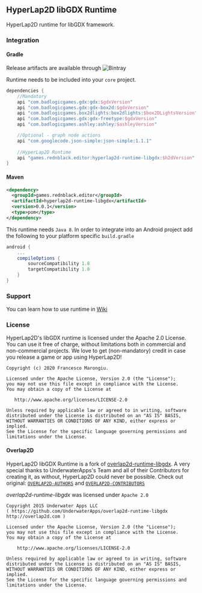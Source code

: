 ## HyperLap2D libGDX Runtime

HyperLap2D runtime for libGDX framework.

### Integration

#### Gradle
Release artifacts are available through ![Bintray](https://img.shields.io/bintray/v/rednblackgames/HyperLap2D/hyperlap2d-runtime-libgdx)

Runtime needs to be included into your `core` project.
```groovy
dependencies {
    //Mandatory
    api "com.badlogicgames.gdx:gdx:$gdxVersion"
    api "com.badlogicgames.gdx:gdx-box2d:$gdxVersion"
    api "com.badlogicgames.box2dlights:box2dlights:$box2DLightsVersion"
    api "com.badlogicgames.gdx:gdx-freetype:$gdxVersion"
    api "com.badlogicgames.ashley:ashley:$ashleyVersion"

    //Optional - graph node actions
    api "com.googlecode.json-simple:json-simple:1.1.1"
    
    //HyperLap2D Runtime
    api "games.rednblack.editor:hyperlap2d-runtime-libgdx:$h2dVersion"
}
```

#### Maven
```xml
<dependency>
  <groupId>games.rednblack.editor</groupId>
  <artifactId>hyperlap2d-runtime-libgdx</artifactId>
  <version>0.0.1</version>
  <type>pom</type>
</dependency>
```

This runtime needs `Java 8`. In order to integrate into an Android project add the following to your platform specific `build.gradle`

```groovy
android {
    ...
    compileOptions {
        sourceCompatibility 1.8
        targetCompatibility 1.8
    }
}
```

### Support

You can learn how to use runtime in [Wiki](https://hyperlap2d.rednblack.games/wiki)

### License
HyperLap2D's libGDX runtime is licensed under the Apache 2.0 License. You can use it free of charge, without limitations both in commercial and non-commercial projects. We love to get (non-mandatory) credit in case you release a game or app using HyperLap2D!

```
Copyright (c) 2020 Francesco Marongiu.

Licensed under the Apache License, Version 2.0 (the "License");
you may not use this file except in compliance with the License.
You may obtain a copy of the License at

   http://www.apache.org/licenses/LICENSE-2.0

Unless required by applicable law or agreed to in writing, software
distributed under the License is distributed on an "AS IS" BASIS,
WITHOUT WARRANTIES OR CONDITIONS OF ANY KIND, either express or implied.
See the License for the specific language governing permissions and
limitations under the License.
```

#### Overlap2D

HyperLap2D libGDX Runtime is a fork of [overlap2d-runtime-libgdx](https://github.com/UnderwaterApps/overlap2d-runtime-libgdx). A very special thanks to UnderwaterApps's Team and all of their Contributors for creating it, as without, HyperLap2D could never be possible.
Check out original: [`OVERLAP2D-AUTHORS`](https://github.com/rednblackgames/HyperLap2D/blob/master/OVERLAP2D-AUTHORS) and [`OVERLAP2D-CONTRIBUTORS`](https://github.com/rednblackgames/HyperLap2D/blob/master/OVERLAP2D-CONTRIBUTORS)

_overlap2d-runtime-libgdx_ was licensed under `Apache 2.0`
```
Copyright 2015 Underwater Apps LLC
( https://github.com/UnderwaterApps/overlap2d-runtime-libgdx  http://overlap2d.com )

Licensed under the Apache License, Version 2.0 (the "License");
you may not use this file except in compliance with the License.
You may obtain a copy of the License at

    http://www.apache.org/licenses/LICENSE-2.0

Unless required by applicable law or agreed to in writing, software
distributed under the License is distributed on an "AS IS" BASIS,
WITHOUT WARRANTIES OR CONDITIONS OF ANY KIND, either express or implied.
See the License for the specific language governing permissions and
limitations under the License.
```